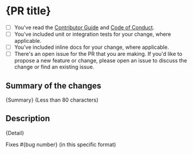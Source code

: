 # {PR title}

<!-- Thank you for submitting a pull request to our repo. -->

<!-- If this is your first PR to our repo, please run through the checklist
below to ensure a smooth review and merge process for your PR. -->

- [ ] You've read the [Contributor Guide](https://github.com/ChromaControl/ChromaControl/blob/main/CONTRIBUTING.md) and [Code of Conduct](https://github.com/ChromaControl/ChromaControl/blob/main/CODE_OF_CONDUCT.md).
- [ ] You've included unit or integration tests for your change, where applicable.
- [ ] You've included inline docs for your change, where applicable.
- [ ] There's an open issue for the PR that you are making. If you'd like to propose a new feature or change, please open an issue to discuss the change or find an existing issue.

<!-- Once all that is done, you're ready to go. Open the PR with the content below. -->

## Summary of the changes

{Summary} (Less than 80 characters)

## Description

{Detail}

Fixes #{bug number} (in this specific format)
